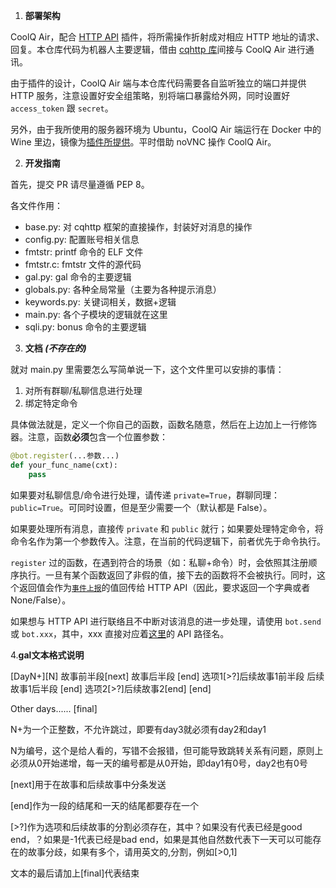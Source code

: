 1. **部署架构**

CoolQ Air，配合 [HTTP API](https://github.com/richardchien/coolq-http-api) 插件，将所需操作折射成对相应 HTTP 地址的请求、回复。本仓库代码为机器人主要逻辑，借由 [cqhttp 库](https://github.com/richardchien/python-cqhttp)间接与 CoolQ Air 进行通讯。

由于插件的设计，CoolQ Air 端与本仓库代码需要各自监听独立的端口并提供 HTTP 服务，注意设置好安全组策略，别将端口暴露给外网，同时设置好 `access_token` 跟 `secret`。

另外，由于我所使用的服务器环境为 Ubuntu，CoolQ Air 端运行在 Docker 中的 Wine 里边，镜像为[插件所提供](https://cqhttp.cc/docs/4.3/#/Docker)。平时借助 noVNC 操作 CoolQ Air。

2. **开发指南**

首先，提交 PR 请尽量遵循 PEP 8。

各文件作用：

* base.py: 对 cqhttp 框架的直接操作，封装好对消息的操作
* config.py: 配置账号相关信息
* fmtstr: printf 命令的 ELF 文件
* fmtstr.c: fmtstr 文件的源代码
* gal.py: gal 命令的主要逻辑
* globals.py: 各种全局常量（主要为各种提示消息）
* keywords.py: 关键词相关，数据+逻辑
* main.py: 各个子模块的逻辑就在这里
* sqli.py: bonus 命令的主要逻辑

3. **文档 _(不存在的)_**

就对 main.py 里需要怎么写简单说一下，这个文件里可以安排的事情：

1. 对所有群聊/私聊信息进行处理
2. 绑定特定命令

具体做法就是，定义一个你自己的函数，函数名随意，然后在上边加上一行修饰器。注意，函数**必须**包含一个位置参数：

```python
@bot.register(...参数...)
def your_func_name(cxt):
    pass
```

如果要对私聊信息/命令进行处理，请传递 `private=True`，群聊同理：`public=True`。可同时设置，但是至少需要一个（默认都是 False）。

如果要处理所有消息，直接传 `private` 和 `public` 就行；如果要处理特定命令，将命令名作为第一个参数传入。注意，在当前的代码逻辑下，前者优先于命令执行。

`register` 过的函数，在遇到符合的场景（如：私聊+命令）时，会依照其注册顺序执行。一旦有某个函数返回了非假的值，接下去的函数将不会被执行。同时，这个返回值会作为[`事件上报`](https://cqhttp.cc/docs/4.3/#/Post)的值回传给 HTTP API（因此，要求返回一个字典或者 None/False）。

如果想与 HTTP API 进行联络且不中断对该消息的进一步处理，请使用 `bot.send` 或 `bot.xxx`，其中，xxx 直接对应着[这里](https://cqhttp.cc/docs/4.3/#/API)的 API 路径名。


4.**gal文本格式说明**


[DayN+][N]
故事前半段[next]
故事后半段
[end]
选项1[>?]后续故事1前半段
后续故事1后半段
[end]
选项2[>?]后续故事2[end]
[end]

Other days......
[final]

N+为一个正整数，不允许跳过，即要有day3就必须有day2和day1

N为编号，这个是给人看的，写错不会报错，但可能导致跳转关系有问题，原则上必须从0开始递增，每一天的编号都是从0开始，即day1有0号，day2也有0号

[next]用于在故事和后续故事中分条发送

[end]作为一段的结尾和一天的结尾都要存在一个

[>?]作为选项和后续故事的分割必须存在，其中？如果没有代表已经是good end，？如果是-1代表已经是bad end，如果是其他自然数代表下一天可以可能存在的故事分歧，如果有多个，请用英文的,分割，例如[>0,1]

文本的最后请加上[final]代表结束

